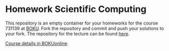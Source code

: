 # Homework Scientific Computing

This repository is an empty container for your homeworks for the course 731139 at [BOKU](boku.ac.at/). Fork the repository and commit and push your solutions to your fork. The repository for the lecture can be found [here](https://github.com/inwe-boku/lecture-scientific-computing).

[Course details in BOKUonline](https://online.boku.ac.at/BOKUonline/wbLv.wbShowLVDetail?pStpSpNr=290035).
